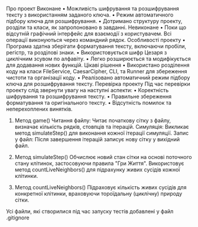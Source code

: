 Про проект Виконане • Можливість шифрування та розшифрування тексту з використанням заданого ключа. • Режим автоматичного підбору ключа для розшифрування. • Дотримано структуру проекту, розділи та класи, як запропоновано в завданні. Невиконане • Поки що відсутній графічний інтерфейс для взаємодії з користувачем. Всі операції виконуються через командний рядок. Особливості проекту • Програма здатна зберігати форматування тексту, включаючи пробіли, регістр, та розділові знаки. • Використовується шифр Цезаря з циклічним зсувом по алфавіту. • Легко розширюється та модифікується для додавання нових функцій. Цікаві рішення • Використано розділення коду на класи FileService, CaesarCipher, CLI, та Runner для збереження чистоти та організації коду. • Реалізовано автоматичний режим підбору ключа для розшифрування тексту. Перевірка проекту Під час перевірки проекту слід звернути увагу на наступні аспекти: • Коректність шифрування та розшифрування тексту. • Правильне збереження форматування та оригінального тексту. • Відсутність помилок та неперехоплених винятків.



1. Метод game()
Читання файлу: Читає початкову сітку з файлу, визначає кількість рядків, стовпців та ітерацій.
Симуляція: Викликає метод simulateStep() для виконання кожної ітерації симуляції.
Запис у файл: Після завершення ітерацій записує нову сітку у вихідний файл.

3. Метод simulateStep()
Обчислює новий стан сітки на основі поточного стану клітинок, застосовуючи правила "Гри Життя".
Використовує метод countLiveNeighbors() для підрахунку живих сусідів кожної клітинки.

5. Метод countLiveNeighbors()
Підраховує кількість живих сусідів для конкретної клітинки, враховуючи тороїдальну (циклічну) природу сітки.

Усі файли, які створилися під час запуску тестів добавлені у файл .gitignore

